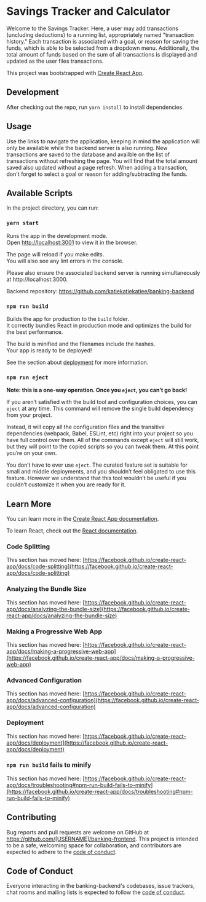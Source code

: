 # Savings Tracker and Calculator

Welcome to the Savings Tracker. Here, a user may add transactions (uncluding deductions) to a running list, appropriately named "transaction history." Each transaction is associated with a goal, or reason for saving the funds, which is able to be selected from a dropdown menu. Additionally, the total amount of funds based on the sum of all transactions is displayed and updated as the user files transactions.

This project was bootstrapped with [Create React App](https://github.com/facebook/create-react-app).

## Development
After checking out the repo, run `yarn install` to install dependencies.

## Usage

Use the links to navigate the application, keeping in mind the application will only be available while the backend server is also running. New transactions are saved to the database and availble on the list of transactions without refreshing the page. You will find that the total amount saved also updated without a page refresh. When adding a transaction, don't forget to select a goal or reason for adding/subtracting the funds.

## Available Scripts

In the project directory, you can run:

### `yarn start`

Runs the app in the development mode.\
Open [http://localhost:3001](http://localhost:3001) to view it in the browser.

The page will reload if you make edits.\
You will also see any lint errors in the console.

Please also ensure the associated backend server is running simultaneously at http://localhost:3000.

Backend repository: https://github.com/katiekatiekatiee/banking-backend

### `npm run build`

Builds the app for production to the `build` folder.\
It correctly bundles React in production mode and optimizes the build for the best performance.

The build is minified and the filenames include the hashes.\
Your app is ready to be deployed!

See the section about [deployment](https://facebook.github.io/create-react-app/docs/deployment) for more information.

### `npm run eject`

**Note: this is a one-way operation. Once you `eject`, you can’t go back!**

If you aren’t satisfied with the build tool and configuration choices, you can `eject` at any time. This command will remove the single build dependency from your project.

Instead, it will copy all the configuration files and the transitive dependencies (webpack, Babel, ESLint, etc) right into your project so you have full control over them. All of the commands except `eject` will still work, but they will point to the copied scripts so you can tweak them. At this point you’re on your own.

You don’t have to ever use `eject`. The curated feature set is suitable for small and middle deployments, and you shouldn’t feel obligated to use this feature. However we understand that this tool wouldn’t be useful if you couldn’t customize it when you are ready for it.

## Learn More

You can learn more in the [Create React App documentation](https://facebook.github.io/create-react-app/docs/getting-started).

To learn React, check out the [React documentation](https://reactjs.org/).

### Code Splitting

This section has moved here: [https://facebook.github.io/create-react-app/docs/code-splitting](https://facebook.github.io/create-react-app/docs/code-splitting)

### Analyzing the Bundle Size

This section has moved here: [https://facebook.github.io/create-react-app/docs/analyzing-the-bundle-size](https://facebook.github.io/create-react-app/docs/analyzing-the-bundle-size)

### Making a Progressive Web App

This section has moved here: [https://facebook.github.io/create-react-app/docs/making-a-progressive-web-app](https://facebook.github.io/create-react-app/docs/making-a-progressive-web-app)

### Advanced Configuration

This section has moved here: [https://facebook.github.io/create-react-app/docs/advanced-configuration](https://facebook.github.io/create-react-app/docs/advanced-configuration)

### Deployment

This section has moved here: [https://facebook.github.io/create-react-app/docs/deployment](https://facebook.github.io/create-react-app/docs/deployment)

### `npm run build` fails to minify

This section has moved here: [https://facebook.github.io/create-react-app/docs/troubleshooting#npm-run-build-fails-to-minify](https://facebook.github.io/create-react-app/docs/troubleshooting#npm-run-build-fails-to-minify)

## Contributing

Bug reports and pull requests are welcome on GitHub at https://github.com/[USERNAME]/banking-frontend. This project is intended to be a safe, welcoming space for collaboration, and contributors are expected to adhere to the [code of conduct](https://github.com/[USERNAME]/banking-frontend/blob/master/CODE_OF_CONDUCT.md).

## Code of Conduct

Everyone interacting in the banking-backend's codebases, issue trackers, chat rooms and mailing lists is expected to follow the [code of conduct](https://github.com/[USERNAME]/banking-frontend/blob/master/CODE_OF_CONDUCT.md).

